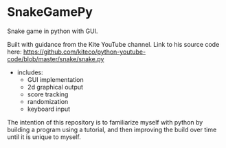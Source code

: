 # SnakeGamePy
Snake game in python with GUI.

Built with guidance from the Kite YouTube channel.
    Link to his source code here: https://github.com/kiteco/python-youtube-code/blob/master/snake/snake.py

- includes:
    - GUI implementation
    - 2d graphical output
    - score tracking
    - randomization
    - keyboard input

The intention of this repository is to familiarize myself with python by building a program using a tutorial, and then
improving the build over time until it is unique to myself.


